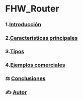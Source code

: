 # FHW_Router

### 1.[Introducción](defininicion.md)
### 2.[Características principales](Caracteristicas.md)
### 3.[Tipos](tipos.md)
### 4.[Ejemplos comerciales](ejemplos_comerciales)


### ⚖️ [Conclusiones](conclusiones.md)
### ✍️ [Autor](autor.md)


